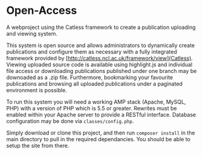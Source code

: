 # Open-Access
A webproject using the Catless framework to create a publication uploading and viewing system.

This system is open source and allows administrators to dynamically create publications and configure them as necessary with a fully integrated framework provided by [http://catless.ncl.ac.uk/framework/view](Catless). Viewing uploaded source code is available using highlight.js and individual file access or downloading publications published under one branch may be downoaded as a .zip file. Furthermore, bookmarking your favourite publications and browsing all uploaded publications under a paginated environment is possible. 

To run this system you will need a working AMP stack (Apache, MySQL, PHP) with a version of PHP which is 5.5 or greater. Rewrites must be enabled within your Apache server to provide a RESTful interface. Database configuration may be done via `classes/config.php`. 

Simply download or clone this project, and then run `composer install` in the main directory to pull in the required dependancies. You should be able to setup the site from there.
